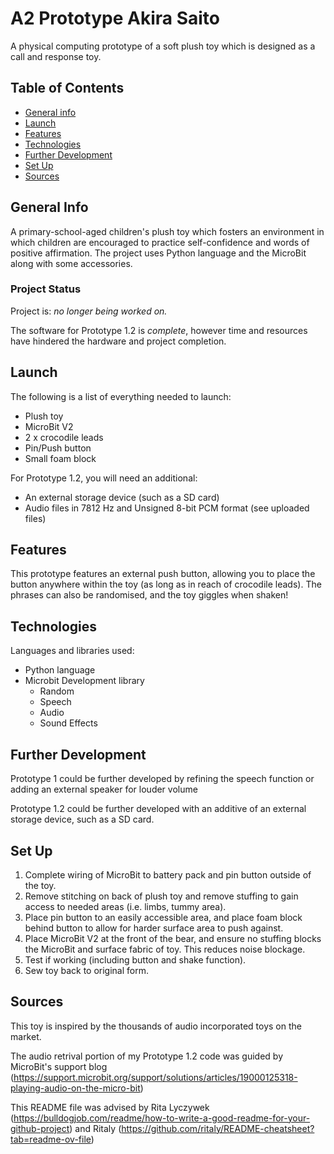 # A2 Prototype Akira Saito
A physical computing prototype of a soft plush toy which is designed as a call and response toy. 

## Table of Contents 
* [General info](#general-info)
* [Launch](#launch)
* [Features](#features)
* [Technologies](#technologies)
* [Further Development](#further-development)
* [Set Up](#set-up)
* [Sources](#sources) 

## General Info
A primary-school-aged children's plush toy which fosters an environment in which children are encouraged to practice self-confidence and words of positive affirmation. The project uses Python language and the MicroBit along with some accessories. 

### Project Status
Project is: _no longer being worked on._

The software for Prototype 1.2 is _complete_, however time and resources have hindered the hardware and project completion. 

## Launch
The following is a list of everything needed to launch:
* Plush toy
* MicroBit V2
* 2 x crocodile leads
* Pin/Push button
* Small foam block

For Prototype 1.2, you will need an additional:
* An external storage device (such as a SD card)
* Audio files in 7812 Hz and Unsigned 8-bit PCM format (see uploaded files)

## Features 
This prototype features an external push button, allowing you to place the button anywhere within the toy (as long as in reach of crocodile leads). The phrases can also be randomised, and the toy giggles when shaken!

## Technologies 
Languages and libraries used:
* Python language
* Microbit Development library
  * Random
  * Speech
  * Audio
  * Sound Effects

## Further Development
Prototype 1 could be further developed by refining the speech function or adding an external speaker for louder volume

Prototype 1.2 could be further developed with an additive of an external storage device, such as a SD card. 

## Set Up
1. Complete wiring of MicroBit to battery pack and pin button outside of the toy.
2. Remove stitching on back of plush toy and remove stuffing to gain access to needed areas (i.e. limbs, tummy area).
3. Place pin button to an easily accessible area, and place foam block behind button to allow for harder surface area to push against.
4. Place MicroBit V2 at the front of the bear, and ensure no stuffing blocks the MicroBit and surface fabric of toy. This reduces noise blockage.
5. Test if working (including button and shake function).
6. Sew toy back to original form.

## Sources 
This toy is inspired by the thousands of audio incorporated toys on the market. 

The audio retrival portion of my Prototype 1.2 code was guided by MicroBit's support blog (https://support.microbit.org/support/solutions/articles/19000125318-playing-audio-on-the-micro-bit)

This README file was advised by Rita Lyczywek (https://bulldogjob.com/readme/how-to-write-a-good-readme-for-your-github-project) and Ritaly (https://github.com/ritaly/README-cheatsheet?tab=readme-ov-file)

